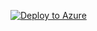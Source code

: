 [![Deploy to Azure](https://aka.ms/deploytoazurebutton)](https://portal.azure.com/#blade/Microsoft_Azure_Policy/CreatePolicyDefinitionBlade/uri/https://github.com/Andrew-Coughlin-MSFT/Azure/blob/master/AzurePolicyExports/Monitoring/deploy-activity-log-alert-monitor-for-network-security-groups/policy.json)